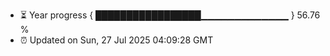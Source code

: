 - ⏳ Year progress { █████████████████▁▁▁▁▁▁▁▁▁▁▁▁▁ } 56.76 %
- ⏰ Updated on Sun, 27 Jul 2025 04:09:28 GMT

